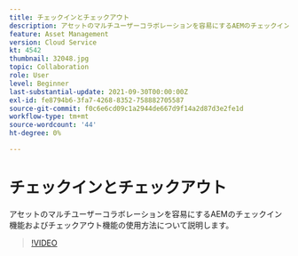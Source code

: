```yaml
---
title: チェックインとチェックアウト
description: アセットのマルチユーザーコラボレーションを容易にするAEMのチェックイン機能およびチェックアウト機能の使用方法について説明します。
feature: Asset Management
version: Cloud Service
kt: 4542
thumbnail: 32048.jpg
topic: Collaboration
role: User
level: Beginner
last-substantial-update: 2021-09-30T00:00:00Z
exl-id: fe8794b6-3fa7-4268-8352-758882705587
source-git-commit: f0c6e6cd09c1a2944de667d9f14a2d87d3e2fe1d
workflow-type: tm+mt
source-wordcount: '44'
ht-degree: 0%

---
```


# チェックインとチェックアウト

アセットのマルチユーザーコラボレーションを容易にするAEMのチェックイン機能およびチェックアウト機能の使用方法について説明します。

>[!VIDEO](https://video.tv.adobe.com/v/32048/?quality=12&learn=on&hidetitle=true)
